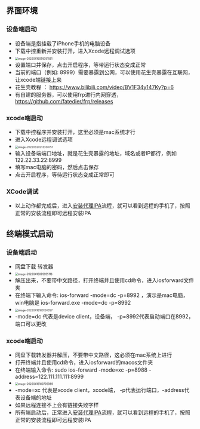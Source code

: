 ## 界面环境

### 设备端启动

- 设备端是指挂载了iPhone手机的电脑设备
- 下载中控重新并安装打开，进入Xcode远程调试选项
- <img src="zh-cn/images/image-20220416095051551.png" alt="image-20220416095051551" style="zoom:50%;" />
- 设置端口并保存，点击开启程序，等带运行状态变成正常
- 当前的端口（例如: 8999）需要暴露到公网，可以使用花生壳暴露在互联网，让xcode端链接上来
- 花生壳教程 ： https://www.bilibili.com/video/BV1F34y147Ky?p=6
- 有自建的服务器，可以使用frp进行内网穿透，https://github.com/fatedier/frp/releases



### xcode端启动

- 下载中控程序并安装打开，这里必须是mac系统才行
- 进入Xcode远程调试选项
- <img src="zh-cn/images/image-20220416094437335.png" alt="image-20220320213338751" style="zoom:50%;" />
- 输入设备端端口地址，就是花生壳暴露的地址，域名或者IP都行，例如 122.22.33.22:8999
- 填写mac电脑的密码，然后点击保存
- 点击开启程序，等待运行状态变成正常即可

### XCode调试

- 以上动作都完成后，进入[安装代理IPA](zh-cn/tools/signagent)流程，就可以看到远程的手机了，按照正常的安装流程即可远程安装IPA



## 终端模式启动

### 设备端启动

- 网盘下载 转发器
- <img src="zh-cn/images/image-20220416095855116.png" alt="image-20220416095855116" style="zoom:50%;" />
- 解压出来，不要带中文路径，打开终端并且使用cd命令，进入iosforward文件夹
- 在终端下输入命令: ios-forward -mode=dc -p=8992  ，演示是mac电脑，win电脑是 ios-forward.exe -mode=dc -p=8992
- <img src="zh-cn/images/image-20220416100124057.png" alt="image-20220416100124057" style="zoom:50%;" />
- -mode=dc 代表是device client，设备端， -p=8992代表启动端口在8992，端口可以更改



### xcode端启动

- 网盘下载转发器并解压，不要带中文路径，这必须在mac系统上进行
- 打开终端并且使用cd命令，进入iosforward的macos文件夹
- 在终端输入命令: sudo ios-forward -mode=xc -p=8988 -address=122.111.111.111:8999
- <img src="zh-cn/images/image-20220416100705989.png" alt="image-20220416100705989" style="zoom:50%;" />
- -mode=xc 代表是xcode client，xcode端， -p代表运行端口，-address代表设备端的地址
- 如果远程连接不上会有链接失败字样
- 所有端启动后，正常进入[安装代理IPA](zh-cn/tools/signagent)流程，就可以看到远程的手机了，按照正常的安装流程即可远程安装IPA



